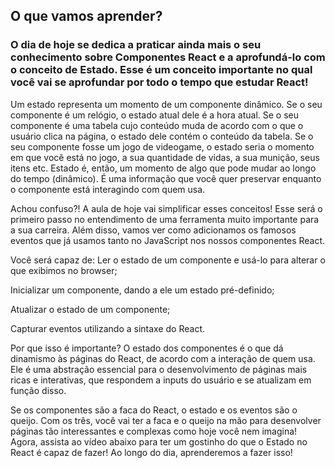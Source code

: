 ## O que vamos aprender?
### O dia de hoje se dedica a praticar ainda mais o seu conhecimento sobre Componentes React e a aprofundá-lo com o conceito de Estado. Esse é um conceito importante no qual você vai se aprofundar por todo o tempo que estudar React!

Um estado representa um momento de um componente dinâmico. Se o seu componente é um relógio, o estado atual dele é a hora atual. Se o seu componente é uma tabela cujo conteúdo muda de acordo com o que o usuário clica na página, o estado dele contém o conteúdo da tabela. Se o seu componente fosse um jogo de videogame, o estado seria o momento em que você está no jogo, a sua quantidade de vidas, a sua munição, seus itens etc. Estado é, então, um momento de algo que pode mudar ao longo do tempo (dinâmico). É uma informação que você quer preservar enquanto o componente está interagindo com quem usa.

Achou confuso?! A aula de hoje vai simplificar esses conceitos! Esse será o primeiro passo no entendimento de uma ferramenta muito importante para a sua carreira. Além disso, vamos ver como adicionamos os famosos eventos que já usamos tanto no JavaScript nos nossos componentes React.


Você será capaz de:
Ler o estado de um componente e usá-lo para alterar o que exibimos no browser;

Inicializar um componente, dando a ele um estado pré-definido;

Atualizar o estado de um componente;

Capturar eventos utilizando a sintaxe do React.

Por que isso é importante?
O estado dos componentes é o que dá dinamismo às páginas do React, de acordo com a interação de quem usa. Ele é uma abstração essencial para o desenvolvimento de páginas mais ricas e interativas, que respondem a inputs do usuário e se atualizam em função disso.

Se os componentes são a faca do React, o estado e os eventos são o queijo. Com os três, você vai ter a faca e o queijo na mão para desenvolver páginas tão interessantes e complexas como hoje você nem imagina! Agora, assista ao vídeo abaixo para ter um gostinho do que o Estado no React é capaz de fazer! Ao longo do dia, aprenderemos a fazer isso!